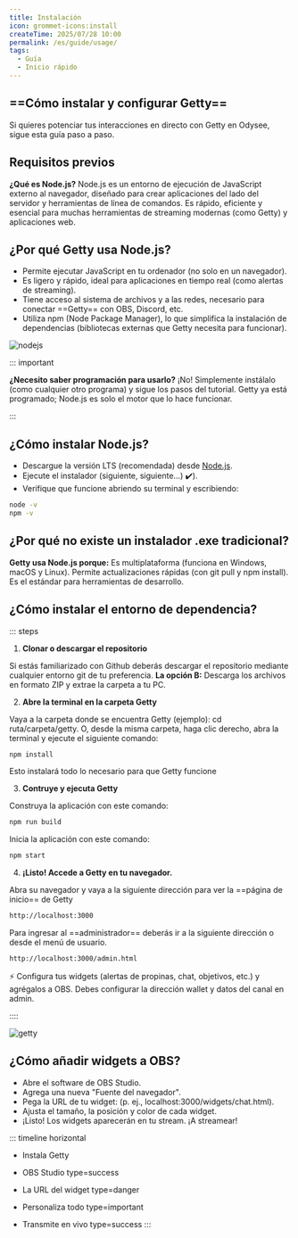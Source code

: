 ```yaml
---
title: Instalación
icon: grommet-icons:install
createTime: 2025/07/28 10:00
permalink: /es/guide/usage/
tags:
  - Guía
  - Inicio rápido
---
```


## ==Cómo instalar y configurar Getty==

Si quieres potenciar tus interacciones en directo con Getty en Odysee, sigue esta guía paso a paso.

## Requisitos previos

**¿Qué es Node.js?** Node.js es un entorno de ejecución de JavaScript externo al navegador, diseñado para crear aplicaciones del lado del servidor y herramientas de línea de comandos. Es rápido, eficiente y esencial para muchas herramientas de streaming modernas (como Getty) y aplicaciones web.

## ¿Por qué Getty usa Node.js?

- Permite ejecutar JavaScript en tu ordenador (no solo en un navegador).
- Es ligero y rápido, ideal para aplicaciones en tiempo real (como alertas de streaming).
- Tiene acceso al sistema de archivos y a las redes, necesario para conectar ==Getty== con OBS, Discord, etc.
- Utiliza npm (Node Package Manager), lo que simplifica la instalación de dependencias (bibliotecas externas que Getty necesita para funcionar).

![nodejs](https://thumbs.odycdn.com/ef506c21c0db1d42e9abd7a8180e98eb.webp)

::: important

**¿Necesito saber programación para usarlo?** ¡No! Simplemente instálalo (como cualquier otro programa) y sigue los pasos del tutorial. Getty ya está programado; Node.js es solo el motor que lo hace funcionar.

:::

## ¿Cómo instalar Node.js?

- Descargue la versión LTS (recomendada) desde [Node.js](https://nodejs.org/).
- Ejecute el instalador (siguiente, siguiente...) ✔️).
- Verifique que funcione abriendo su terminal y escribiendo:

```sh
node -v
npm -v
```

## ¿Por qué no existe un instalador .exe tradicional?

**Getty usa Node.js porque:** Es multiplataforma (funciona en Windows, macOS y Linux). Permite actualizaciones rápidas (con git pull y npm install). Es el estándar para herramientas de desarrollo.

## ¿Cómo instalar el entorno de dependencia?

::: steps

1. **Clonar o descargar el repositorio**

Si estás familiarizado con Github deberás descargar el repositorio mediante cualquier entorno git de tu preferencia. **La opción B:** Descarga los archivos en formato ZIP y extrae la carpeta a tu PC.

2. **Abre la terminal en la carpeta Getty**

Vaya a la carpeta donde se encuentra Getty (ejemplo): cd ruta/carpeta/getty. O, desde la misma carpeta, haga clic derecho, abra la terminal y ejecute el siguiente comando:

```sh
npm install
```

Esto instalará todo lo necesario para que Getty funcione

3. **Contruye y ejecuta Getty**

Construya la aplicación con este comando:

```sh
npm run build
```
Inicia la aplicación con este comando:

```sh
npm start
```

4. **¡Listo! Accede a Getty en tu navegador.**

Abra su navegador y vaya a la siguiente dirección para ver la ==página de inicio== de Getty

```sh
http://localhost:3000
```

Para ingresar al ==administrador== deberás ir a la siguiente dirección o desde el menú de usuario.

```sh
http://localhost:3000/admin.html
```

⚡ Configura tus widgets (alertas de propinas, chat, objetivos, etc.) y agrégalos a OBS. Debes configurar la dirección wallet y datos del canal en admin.

::::

![getty](https://thumbs.odycdn.com/4aea46156da752d9b26664ae4ecd53ce.webp)

## ¿Cómo añadir widgets a OBS?

- Abre el software de OBS Studio.
- Agrega una nueva "Fuente del navegador".
- Pega la URL de tu widget: (p. ej., localhost:3000/widgets/chat.html).
- Ajusta el tamaño, la posición y color de cada widget.
- ¡Listo! Los widgets aparecerán en tu stream. ¡A streamear!

::: timeline horizontal
- Instala Getty

- OBS Studio
  type=success

- La URL del widget
  type=danger

- Personaliza todo
  type=important

- Transmite en vivo
  type=success
:::